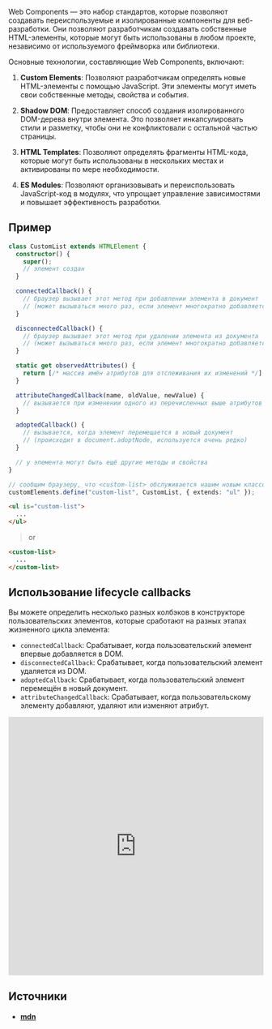 Web Components — это набор стандартов, которые позволяют создавать переиспользуемые и изолированные компоненты для веб-разработки. Они позволяют разработчикам создавать собственные HTML-элементы, которые могут быть использованы в любом проекте, независимо от используемого фреймворка или библиотеки.

Основные технологии, составляющие Web Components, включают:

1. **Custom Elements**: Позволяют разработчикам определять новые HTML-элементы с помощью JavaScript. Эти элементы могут иметь свои собственные методы, свойства и события.
    
2. **Shadow DOM**: Предоставляет способ создания изолированного DOM-дерева внутри элемента. Это позволяет инкапсулировать стили и разметку, чтобы они не конфликтовали с остальной частью страницы.
    
3. **HTML Templates**: Позволяют определять фрагменты HTML-кода, которые могут быть использованы в нескольких местах и активированы по мере необходимости.
    
4. **ES Modules**: Позволяют организовывать и переиспользовать JavaScript-код в модулях, что упрощает управление зависимостями и повышает эффективность разработки.

## Пример

```ts
class CustomList extends HTMLElement {
  constructor() {
    super();
    // элемент создан
  }

  connectedCallback() {
    // браузер вызывает этот метод при добавлении элемента в документ
    // (может вызываться много раз, если элемент многократно добавляется/удаляется)
  }

  disconnectedCallback() {
    // браузер вызывает этот метод при удалении элемента из документа
    // (может вызываться много раз, если элемент многократно добавляется/удаляется)
  }

  static get observedAttributes() {
    return [/* массив имён атрибутов для отслеживания их изменений */];
  }

  attributeChangedCallback(name, oldValue, newValue) {
    // вызывается при изменении одного из перечисленных выше атрибутов
  }

  adoptedCallback() {
    // вызывается, когда элемент перемещается в новый документ
    // (происходит в document.adoptNode, используется очень редко)
  }

  // у элемента могут быть ещё другие методы и свойства
}

// сообщим браузеру, что <custom-list> обслуживается нашим новым классом
customElements.define("custom-list", CustomList, { extends: "ul" });
```

```html
<ul is="custom-list">
  ...
</ul>
```
> or
```html
<custom-list>
  ...
</custom-list>
```

## Использование lifecycle callbacks

Вы можете определить несколько разных колбэков в конструкторе пользовательских элементов, которые сработают на разных этапах жизненного цикла элемента:

- `connectedCallback`: Срабатывает, когда пользовательский элемент впервые добавляется в DOM.
- `disconnectedCallback`: Срабатывает, когда пользовательский элемент удаляется из DOM.
- `adoptedCallback`: Срабатывает, когда пользовательский элемент перемещён в новый документ.
- `attributeChangedCallback`: Срабатывает, когда пользовательскому элементу добавляют, удаляют или изменяют атрибут.


<iframe src="https://caniuse.bitsofco.de/embed/index.html?feat=custom-elementsv1" frameborder="0" width="100%" height="510px"></iframe>

## Источники
- #### [mdn](https://developer.mozilla.org/ru/docs/Web/API/Web_components/Using_custom_elements)